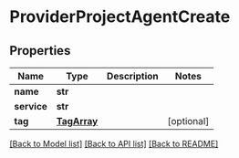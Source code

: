 # ProviderProjectAgentCreate

## Properties
Name | Type | Description | Notes
------------ | ------------- | ------------- | -------------
**name** | **str** |  | 
**service** | **str** |  | 
**tag** | [**TagArray**](TagArray.md) |  | [optional] 

[[Back to Model list]](../README.md#documentation-for-models) [[Back to API list]](../README.md#documentation-for-api-endpoints) [[Back to README]](../README.md)


